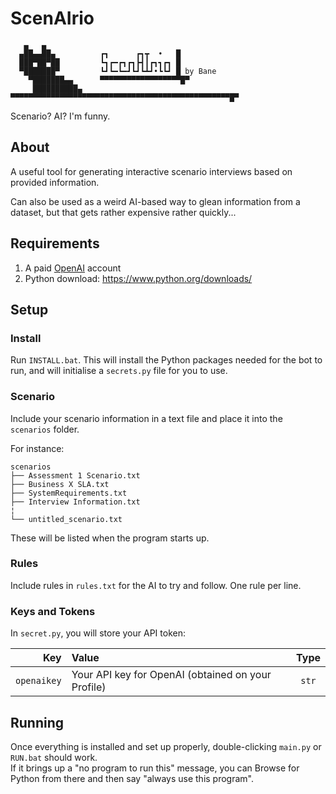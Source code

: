 # ScenAIrio
```
   ▄   ▄                                          
  ▄██▄▄██▄          ┏┓      ┏┓┳  •   █            
  ███▀██▀██         ┗┓┏━┏┓┏┓┣┫┃┏┓┓┏┓ █            
  ▀███████▀         ┗┛┗━┗━┛┗┛┗┻┛•┗┗┛ █ by Bane    
    ▀███████▄▄      ▀▀▀▀▀▀▀▀▀▀▀▀▀▀▀▀▀▀█▀          
     ██████████▄                                  
▀▀▀▀▀▀▀▀▀▀▀▀▀▀▀▀▀▀▀▀▀▀▀▀▀▀▀▀▀▀▀▀▀▀▀▀▀▀▀▀▀▀▀▀▀▀▀▀▀█▀
```

Scenario? AI?
I'm funny.

## About

A useful tool for generating interactive scenario interviews based on provided information.

Can also be used as a weird AI-based way to glean information from a dataset, but that gets rather expensive rather quickly...

## Requirements

1. A paid [OpenAI](https://platform.openai.com/) account
2. Python download: https://www.python.org/downloads/

## Setup

### Install

Run `INSTALL.bat`.
This will install the Python packages needed for the bot to run, and will initialise a `secrets.py` file for you to use.

### Scenario

Include your scenario information in a text file and place it into the `scenarios` folder.  

For instance: 

```
scenarios
├── Assessment 1 Scenario.txt
├── Business X SLA.txt
├── SystemRequirements.txt
├── Interview Information.txt
¦
└── untitled_scenario.txt
```

These will be listed when the program starts up.

### Rules

Include rules in `rules.txt` for the AI to try and follow.
One rule per line.

### Keys and Tokens

In `secret.py`, you will store your API token:

|           Key | Value                                              |  Type  |
| ------------: | :------------------------------------------------- | :-----: |
| `openaikey` | Your API key for OpenAI (obtained on your Profile) | `str` |

## Running

Once everything is installed and set up properly, double-clicking `main.py` or `RUN.bat` should work.  
If it brings up a "no program to run this" message, you can Browse for Python from there and then say "always use this program".
